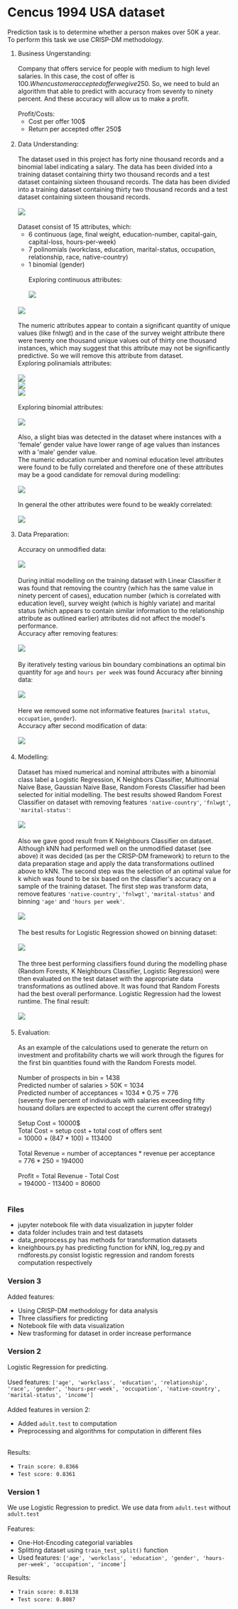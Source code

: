 # Cencus 1994 USA dataset
Prediction task is to determine whether a person makes over 50K a year.<br />
To perform this task we use CRISP-DM methodology. 
<br />
1. Business Ungerstanding:<br /><br />
    Company that offers service for people with medium to high level salaries. In this case, the cost of offer is 100$. When customer accepted offer we give 250$. So, we need to buld an algorithm that able to predict with accuracy from seventy to ninety percent. And these accuracy will allow us to make a profit.<br />
    <br />
    Profit/Costs:
    - Cost per offer 100$
    - Return per accepted offer 250$
    <br /><br />
2. Data Understanding:<br /><br />
    The dataset used in this project has forty nine thousand records and a binomial label indicating a salary. The data has been divided into a training dataset containing thirty two thousand records and a test dataset containing sixteen thousand records. The data has been divided into a training dataset containing thirty two thousand records and a test dataset containing sixteen thousand records.<br /><br />
    <img src="./img/dataset_table.png"><br />
    <br />
    Dataset consist of 15 attributes, which:
    - 6 continuous (age, final weight, education-number, capital-gain, capital-loss, hours-per-week)
    - 7 polinomials (workclass, education, marital-status, occupation, relationship, race, native-country)
    - 1 binomial (gender)<br /><br />
    Exploring continuous attributes:<br /><br />
    <img src="./img/cont_attr.png"><br />
    <br />
    <img src="./img/boxplotting.png"><br />
    <br />
    The numeric attributes appear to contain a significant quantity of unique values (like fnlwgt) and in the case of the survey weight attribute there were twenty one thousand unique values out of thirty one thousand instances, which may suggest that this attribute may not be significantly predictive. So we will remove this attribute from dataset.<br />
    Exploring polinamials attributes:<br /><br />
    <img src="./img/pol_attr_1.png"><br />
    <img src="./img/pol_attr_2.png"><br />
    <img src="./img/pol_attr_3.png"><br />
    <br />
    Exploring binomial attributes:<br /><br />
    <img src="./img/bin_attr.png"><br />
    <br />
    Also, a slight bias was detected in the dataset where instances with a 'female' gender value have lower range of age values than instances with a 'male' gender value. <br />
    The numeric education number and nominal education level attributes were found to be fully correlated and therefore one of these attributes may be a good candidate for removal during modelling:<br /><br />
    <img src="./img/corr_education.png"><br />
    <br />
    In general the other attributes were found to be weakly correlated:<br /><br />
    <img src="./img/corr.png"><br />
    <br />
3. Data Preparation:<br /><br />
    Accuracy on unmodified data: <br /><br />
    <img src="./img/unmodified_data.png"><br />
    <br />
    During initial modelling on the training dataset with Linear Classifier it was found that removing the country (which has the same value in ninety percent of cases), education number (which is correlated with education level), survey weight (which is highly variate) and marital status (which appears to contain similar information to the relationship attribute as outlined earlier) attributes did not affect the model's performance.<br />
    Accuracy after removing features: <br /><br />
    <img src="./img/mod_1_data.png"><br />
    <br />
    By iteratively testing various bin boundary combinations an optimal bin quantity for ```age``` and ```hours per week``` was found
    Accuracy after binning data:<br /><br />
    <img src="./img/binning_data.png"><br />
    <br />
    Here we removed some not informative features (```marital status```, ```occupation```, ```gender```).<br />
    Accuracy after second modification of data:<br /><br />
    <img src="./img/mod_2_data.png"><br /> 
    <br />
4. Modelling:<br /><br />
    Dataset has mixed numerical and nominal attributes with a binomial class label a Logistic Regression, K Neighbors Classifier, Multinomial Naive Base, Gaussian Naive Base, Random Forests Classifier had been selected for initial modelling. The best results showed Random Forest Classifier on dataset with removing features ```'native-country'```, ```'fnlwgt'```, ```'marital-status'```:<br /><br />
    <img src="./img/ranforclf_results.png"><br />
    <br />
    Also we gave good result from K Neighbours Classifier on dataset. Although kNN had performed well on the unmodified dataset (see above) it was decided (as per the CRISP-DM framework) to return to the data preparation stage and apply the data transformations outlined above to kNN. The second step was the selection of an optimal value for k which was found to be six based on the classifier's accuracy on a sample of the training dataset. The first step was transform data, remove features ```'native-country'```, ```'fnlwgt'```, ```'marital-status'``` and binning ```'age'``` and ```'hours per week'```.<br /><br />
    <img src="./img/kNN_results.png"><br />
    <br />
    The best results for Logistic Regression showed on binning dataset:<br /><br />
    <img src="./img/linreg_results.png"><br />
    <br />
    The three best performing classifiers found during the modelling phase (Random Forests, K Neighbours Classifier, Logistic Regression) were then evaluated on the test dataset with the appropriate data transformations as outlined above. It was found that Random Forests had the best overall performance. Logistic Regression had the lowest runtime. The final result:<br /><br />
    <img src="./img/final_results.png"><br />
    <br />
5. Evaluation:<br /><br />
    As an example of the calculations used to generate the return on investment and profitability charts we will work through the figures for the first bin quantities found with the Random Forests model.<br />
    <br />
    Number of prospects in bin = 1438<br />
    Predicted number of salaries > 50K = 1034<br />
    Predicted number of acceptances = 1034 * 0.75 = 776<br />
    (seventy five percent of individuals with salaries exceeding fifty housand dollars are expected to accept the current offer strategy)<br />
    <br />
    Setup Cost = 10000$ <br />
    Total Cost = setup cost + total cost of offers sent <br />
               = 10000 + (847 * 100) = 113400<br />
    <br />
    Total Revenue = number of acceptances * revenue per acceptance <br />
                  = 776 * 250 = 194000<br />
    <br />
    Profit = Total Revenue - Total Cost<br />
    = 194000 - 113400 = 80600<br />
    <br />

### Files
- jupyter notebook file with data visualization in jupyter folder
- data folder includes train and test datasets
- data_preprocess.py has methods for transformation datasets
- kneighbours.py has predicting function for kNN, log_reg.py and rndforests.py consist logistic regression and random forests computation respectively

### Version 3
Added features:
- Using CRISP-DM methodology for data analysis
- Three classifiers for predicting
- Notebook file with data visualization
- New trasforming for dataset in order increase performance

### Version 2
Logistic Regression for predicting.<br />
<br />
Used features: ```['age', 'workclass', 'education', 'relationship', 'race', 'gender', 'hours-per-week', 'occupation', 'native-country', 'marital-status', 'income']```<br /><br />
Added features in version 2:
- Added ```adult.test``` to computation
- Preprocessing and algorithms for computation in different files<br /><br />

Results:
- ```Train score: 0.8366```
- ```Test score: 0.8361```

### Version 1
We use Logistic Regression to predict. We use data from ```adult.test``` without ```adult.test```<br />
<br />
Features:
- One-Hot-Encoding categorial variables
- Splitting dataset using ```train_test_split()``` function
- Used features: ```['age', 'workclass', 'education', 'gender', 'hours-per-week', 'occupation', 'income']```<br />

Results:
- ```Train score: 0.8138```
- ```Test score: 0.8087```

